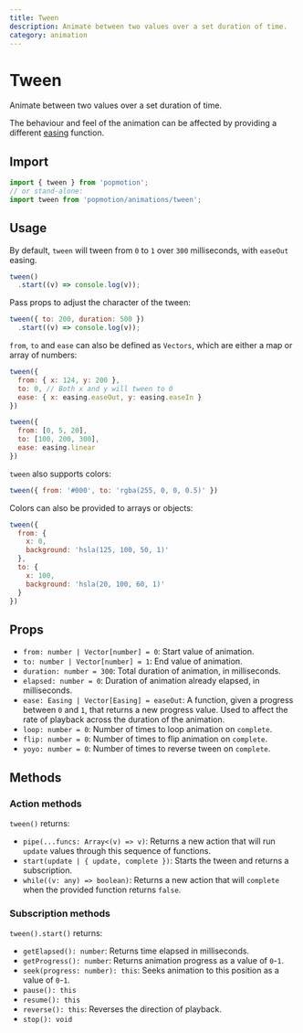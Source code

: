 ```yaml
---
title: Tween
description: Animate between two values over a set duration of time.
category: animation
---
```


# Tween

Animate between two values over a set duration of time.

The behaviour and feel of the animation can be affected by providing a different [easing](/api/easing) function.

## Import

```javascript
import { tween } from 'popmotion';
// or stand-alone:
import tween from 'popmotion/animations/tween';
```

## Usage

By default, `tween` will tween from `0` to `1` over `300` milliseconds, with `easeOut` easing.

```javascript
tween()
  .start((v) => console.log(v));
```

Pass props to adjust the character of the tween:

```javascript
tween({ to: 200, duration: 500 })
  .start((v) => console.log(v));
```

`from`, `to` and `ease` can also be defined as `Vectors`, which are either a map or array of numbers:

```javascript
tween({
  from: { x: 124, y: 200 },
  to: 0, // Both x and y will tween to 0
  ease: { x: easing.easeOut, y: easing.easeIn }
})
```

```javascript
tween({
  from: [0, 5, 20],
  to: [100, 200, 300],
  ease: easing.linear
})
```

`tween` also supports colors:

```javascript
tween({ from: '#000', to: 'rgba(255, 0, 0, 0.5)' })
```

Colors can also be provided to arrays or objects:

```javascript
tween({
  from: {
    x: 0,
    background: 'hsla(125, 100, 50, 1)'
  },
  to: {
    x: 100,
    background: 'hsla(20, 100, 60, 1)'
  }
})
```

## Props

- `from: number | Vector[number] = 0`: Start value of animation.
- `to: number | Vector[number] = 1`: End value of animation.
- `duration: number = 300`: Total duration of animation, in milliseconds.
- `elapsed: number = 0`: Duration of animation already elapsed, in milliseconds.
- `ease: Easing | Vector[Easing] = easeOut`: A function, given a progress between `0` and `1`, that returns a new progress value. Used to affect the rate of playback across the duration of the animation.
- `loop: number = 0`: Number of times to loop animation on `complete`.
- `flip: number = 0`: Number of times to flip animation on `complete`.
- `yoyo: number = 0`: Number of times to reverse tween on `complete`.

## Methods

### Action methods

`tween()` returns:

- `pipe(...funcs: Array<(v) => v)`: Returns a new action that will run `update` values through this sequence of functions.
- `start(update | { update, complete })`: Starts the tween and returns a subscription.
- `while((v: any) => boolean)`: Returns a new action that will `complete` when the provided function returns `false`.


### Subscription methods

`tween().start()` returns:

- `getElapsed(): number`: Returns time elapsed in milliseconds.
- `getProgress(): number`: Returns animation progress as a value of `0`-`1`.
- `seek(progress: number): this`: Seeks animation to this position as a value of `0`-`1`.
- `pause(): this`
- `resume(): this`
- `reverse(): this`: Reverses the direction of playback. 
- `stop(): void`
